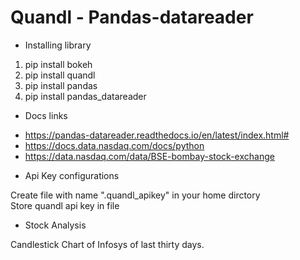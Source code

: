 # Quandl - Pandas-datareader

* Installing library

1. pip install bokeh
2. pip install quandl
3. pip install pandas
4. pip install pandas_datareader

* Docs links

- https://pandas-datareader.readthedocs.io/en/latest/index.html#
- https://docs.data.nasdaq.com/docs/python
- https://data.nasdaq.com/data/BSE-bombay-stock-exchange

* Api Key configurations

Create file with name ".quandl_apikey" in your home dirctory <br>
Store quandl api key in file

* Stock Analysis 

Candlestick Chart of Infosys of last thirty days.